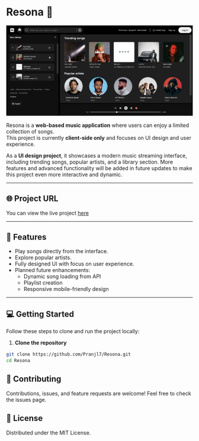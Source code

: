 # Resona 🎵

![Resona UI](assets/SS-1.png)

Resona is a **web-based music application** where users can enjoy a limited collection of songs.  
This project is currently **client-side only** and focuses on UI design and user experience.  

As a **UI design project**, it showcases a modern music streaming interface, including trending songs, popular artists, and a library section. More features and advanced functionality will be added in future updates to make this project even more interactive and dynamic.

---

## 🌐 Project URL
You can view the live project [here](https://resona-wheremusicresonates.netlify.app/)

---

## 🚀 Features
- Play songs directly from the interface.
- Explore popular artists.
- Fully designed UI with focus on user experience.
- Planned future enhancements:
  - Dynamic song loading from API
  - Playlist creation
  - Responsive mobile-friendly design

---

## 💻 Getting Started

Follow these steps to clone and run the project locally:

1. **Clone the repository**  
```bash
git clone https://github.com/Pranjl7/Resona.git
cd Resona
```

## 🤝 Contributing
  Contributions, issues, and feature requests are welcome! Feel free to check the issues page.

## 📜 License
Distributed under the MIT License.